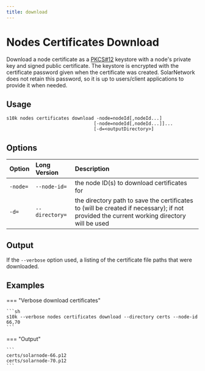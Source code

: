 ```yaml
---
title: download
---
```

# Nodes Certificates Download

Download a node certificate as a [PKCS#12][p12] keystore with a node's private key and signed public
certificate. The keystore is encrypted with the certificate password given when the certificate was
created. SolarNetwork does not retain this password, so it is up to users/client applications to
provide it when needed.

## Usage

```
s10k nodes certificates download -node=nodeId[,nodeId...]
								[-node=nodeId[,nodeId...]]...
								[-d=<outputDirectory>]
```

## Options

<div markdown="1" class="options-explicit-col-widths">

| Option | Long Version | Description |
|:-------|:-------------|:------------|
| `-node=` | `--node-id=` | the node ID(s) to download certificates for |
| `-d=` | `--directory=` | the directory path to save the certificates to (will be created if necessary); if not provided the current working directory will be used |

</div>

## Output

If the `--verbose` option used, a listing of the certificate file paths that were downloaded.

## Examples

=== "Verbose download certificates"

	```sh
	s10k --verbose nodes certificates download --directory certs --node-id 66,70
	```

=== "Output"

	```
	certs/solarnode-66.p12
	certs/solarnode-70.p12
	```


[p12]: https://en.wikipedia.org/wiki/PKCS_12

